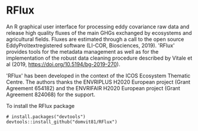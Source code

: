 # RFlux

An R graphical user interface for processing eddy covariance raw data and release high quality fluxes of the main GHGs exchanged by ecosystems and agricultural fields. Fluxes are estimated through a call to the open source EddyPro\textregistered software (LI-COR, Biosciences, 2019). 'RFlux' provides tools for the metadata management as well as for the implementation of the robust data cleaning procedure described by Vitale et al (2019, https://doi.org/10.5194/bg-2019-270).

'RFlux' has been developed in the context of the ICOS Ecosystem Thematic Centre. The authors thanks the ENVRIPLUS H2020 European project (Grant Agreement 654182) and the ENVRIFAIR H2020 European project (Grant Agreement 824068) for the support.

To install the RFlux package
```{r, eval = F}
# install.packages("devtools")
devtools::install_github("domvit81/RFlux")
```


